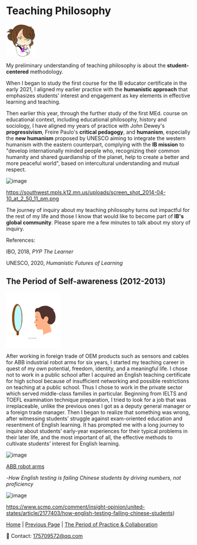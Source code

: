 # Teaching Philosophy

<img src="thinking s.gif" align="center"/>

My preliminary understanding of teaching philosophy is about the **student-centered** methodology.

When I began to study the first course for the IB educator certificate in the early 2021, I aligned my earlier practice with the **humanistic approach** that emphasizes students' interest and engagement as key elements in effective learning and teaching.

Then earlier this year, through the further study of the first MEd. course on educational context, including educational philosophy, history and sociology, I have aligned my years of practice with John Dewey's **progressivism**, Freire Paulo's **critical pedagogy**, and **humanism**, especially the **new humanism** proposed by UNESCO aiming to integrate the western humanism with the eastern counterpart, complying with the **IB mission** to "develop internationally minded people who, recognizing their common humanity and shared guardianship of the planet, help to create a better and more peaceful world", based on intercultural understanding and mutual respect.

![image](https://user-images.githubusercontent.com/109213222/182181149-43f41eb3-596c-49f3-9e7a-6d8e03dd6714.png)

<https://southwest.mpls.k12.mn.us/uploads/screen_shot_2014-04-10_at_2_50_11_pm.png>

The journey of inquiry about my teaching philosophy turns out impactful for the rest of my life and those I know that would like to become part of **IB's global community**. Please spare me a few minutes to talk about my story of inquiry.

References:

IBO, 2018, _PYP The Learner_

UNESCO, 2020, _Humanistic Futures of Learning_

## The Period of Self-awareness (2012-2013)

<img src="self awareness s.gif" align="center"/>

After working in foreign trade of OEM products such as sensors and cables for ABB industrial robot arms for six years, I started my teaching career in quest of my own potential, freedom, identity, and a meaningful life. I chose not to work in a public school after I acquired an English teaching certificate for high school because of insufficient networking and possible restrictions on teaching at a public school. Thus I chose to work in the private sector which served middle-class families in particular. Beginning from IELTS and TOEFL examination technique preparation, I tried to look for a job that was irreplaceable, unlike the previous ones I got as a deputy general manager or a foreign trade manager. Then I began to realize that something was wrong, after witnessing students’ struggle against exam-oriented education and resentment of English learning. It has prompted me with a long journey to inquire about students’ early-year experiences for their typical problems in their later life, and the most important of all, the effective methods to cultivate students’ interest for English learning.

![image](https://user-images.githubusercontent.com/109213222/180481037-0904f246-a3b4-45da-ab66-4858b22d69ba.png)

[ABB robot arms](https://robotsdoneright.com/ABB/100-Series/ABB-IRB-120.html)

-_How English testing is failing Chinese students by driving numbers, not proficiency_

![image](https://user-images.githubusercontent.com/109213222/179449911-7e20fb5c-334d-44c7-adb4-f29d5e99d588.png)

<https://www.scmp.com/comment/insight-opinion/united-states/article/2177403/how-english-testing-failing-chinese-students>)

[Home](./README.md) | [Previous Page](./About.md) | [The Period of Practice & Collaboration](./philosophyb.md)

📧 Contact:
<175709572@qq.com>